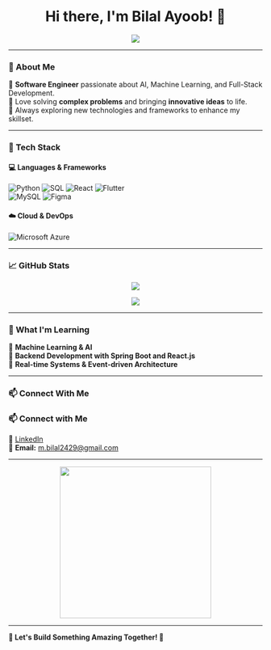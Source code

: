 <h1 align="center">Hi there, I'm Bilal Ayoob! 👋</h1>

<p align="center">
  <img src="https://readme-typing-svg.herokuapp.com?font=Fira+Code&pause=1000&width=435&lines=Passionate+Software+Engineer;AI+Enthusiast+;Innovating+one+line+at+a+time">
</p>

---

### 🚀 About Me  
🔹 **Software Engineer** passionate about AI, Machine Learning, and Full-Stack Development.  
🔹 Love solving **complex problems** and bringing **innovative ideas** to life.  
🔹 Always exploring new technologies and frameworks to enhance my skillset.  

---

### 🔧 Tech Stack  
#### 💻 **Languages & Frameworks**  
![Python](https://img.shields.io/badge/Python-3776AB?style=for-the-badge&logo=python&logoColor=white)
![SQL](https://img.shields.io/badge/SQL-4479A1?style=for-the-badge&logo=sqlite&logoColor=white)
![React](https://img.shields.io/badge/React.js-61DAFB?style=for-the-badge&logo=react&logoColor=black)
![Flutter](https://img.shields.io/badge/Flutter-02569B?style=for-the-badge&logo=flutter&logoColor=white)  
![MySQL](https://img.shields.io/badge/MySQL-4479A1?style=for-the-badge&logo=mysql&logoColor=white)
![Figma](https://img.shields.io/badge/Figma-0AC97F?style=for-the-badge&logo=figma&logoColor=white)

#### ☁️ **Cloud & DevOps**  
![Microsoft Azure](https://img.shields.io/badge/Azure-0078D4?style=for-the-badge&logo=microsoftazure&logoColor=white)

---

### 📈 GitHub Stats  
<p align="center">
  <img src="https://github-readme-stats.vercel.app/api?username=Bilal-Ayoob&show_icons=true&theme=radical">
</p>

<p align="center">
  <img src="https://github-readme-streak-stats.herokuapp.com/?user=Bilal-Ayoob&theme=radical">
</p>

---

### 🌱 What I'm Learning  
📌 **Machine Learning & AI**  
📌 **Backend Development with Spring Boot  and React.js**  
📌 **Real-time Systems & Event-driven Architecture**  

---
<!--
### 💡 Featured Projects  
🚀 [**KyanBot - AI Study Companion**](https://github.com/Bilal-Khan/KyanBot)  
🔹 AI-powered **robot** for study assistance, focus tracking & speech processing.  
🔹 **Tech Stack:** Python, Coqui TTS, Vosk STT, Azure, SQLite  

🎬 [**Cinema Booking System**](https://github.com/Bilal-Khan/CinemaBookingSystem)  
🔹 Advanced **online booking** platform for cinema tickets.  
🔹 **Tech Stack:** Spring Boot, Angular, MySQL, Azure  

---
-->

### 📫 Connect With Me  
### 📫 Connect with Me  
🔗 [LinkedIn](https://www.linkedin.com/in/bilal-ayoob-5840b7230)  
📧 **Email:** m.bilal2429@gmail.com

---

<p align="center">
  <img src="https://media.giphy.com/media/QTfX9Ejfra3ZmNxh6B/giphy.gif" width="300">
</p>

---

**🔗 Let's Build Something Amazing Together! 🚀**  
